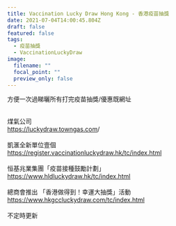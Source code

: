 ```yaml
---
title: Vaccination Lucky Draw Hong Kong - 香港疫苗抽獎
date: 2021-07-04T14:00:45.804Z
draft: false
featured: false
tags:
  - 疫苗抽獎
  - VaccinationLuckyDraw
image:
  filename: ""
  focal_point: ""
  preview_only: false
---
```

方便一次過睇曬所有打完疫苗抽獎/優惠既網址

\
煤氣公司\
<https://luckydraw.towngas.com>/\
\
凱滙全新單位壹個\
<https://register.vaccinationluckydraw.hk/tc/index.html>\
\
恒基兆業集團「疫苗接種鼓勵計劃」\
<https://www.hldluckydraw.hk/tc/index.html>\
\
總商會推出 「香港做得到！幸運大抽獎」活動\
<https://www.hkgccluckydraw.com/tc/index.html>\
\
不定時更新